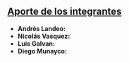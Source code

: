 ## <ins>Aporte de los integrantes</ins>
- **Andrés Landeo:**
- **Nicolás Vasquez:**
- **Luis Galvan:**
- **Diego Munayco:**